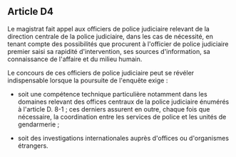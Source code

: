 Article D4
----
Le magistrat fait appel aux officiers de police judiciaire relevant de la
direction centrale de la police judiciaire, dans les cas de nécessité, en tenant
compte des possibilités que procurent à l'officier de police judiciaire premier
saisi sa rapidité d'intervention, ses sources d'information, sa connaissance de
l'affaire et du milieu humain.

Le concours de ces officiers de police judiciaire peut se révéler indispensable
lorsque la poursuite de l'enquête exige :

- soit une compétence technique particulière notamment dans les domaines
relevant des offices centraux de la police judiciaire énumérés à l'article D.
8-1 ; ces derniers assurent en outre, chaque fois que nécessaire, la
coordination entre les services de police et les unités de gendarmerie ;

- soit des investigations internationales auprès d'offices ou d'organismes
étrangers.
